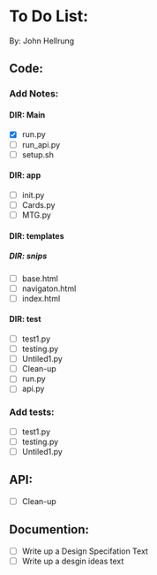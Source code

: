 # To Do List:
By: John Hellrung
## Code:
### Add Notes:
#### DIR: Main
- [x] run.py
- [ ] run_api.py
- [ ] setup.sh
#### DIR: app
- [ ] init.py
- [ ] Cards.py
- [ ] MTG.py
#### DIR: templates
##### DIR: snips
- [ ] base.html
- [ ] navigaton.html
- [ ] index.html
#### DIR: test
- [ ] test1.py
- [ ] testing.py
- [ ] Untiled1.py
- [ ] Clean-up
- [ ] run.py
- [ ] api.py
### Add tests:
- [ ] test1.py
- [ ] testing.py
- [ ] Untiled1.py
## API:
- [ ] Clean-up
## Documention:
- [ ] Write up a Design Specifation Text
- [ ] Write up a desgin ideas text
